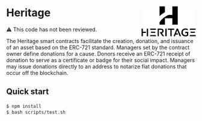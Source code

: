 # Heritage <img align="right" src="https://raw.githubusercontent.com/Heritage-Aero/heritage/master/imgs/HeritageHighRes.png" height="80px" />

:warning: This code has not been reviewed.

The Heritage smart contracts facilitate the creation, donation, and issuance of an asset based on the ERC-721 standard. Managers set by the contract owner define donations for a cause. Donors receive an ERC-721 receipt of donation to serve as a certificate or badge for their social impact. Managers may issue donations directly to an address to notarize fiat donations that occur off the blockchain.

## Quick start

```
$ npm install
$ bash scripts/test.sh
```
